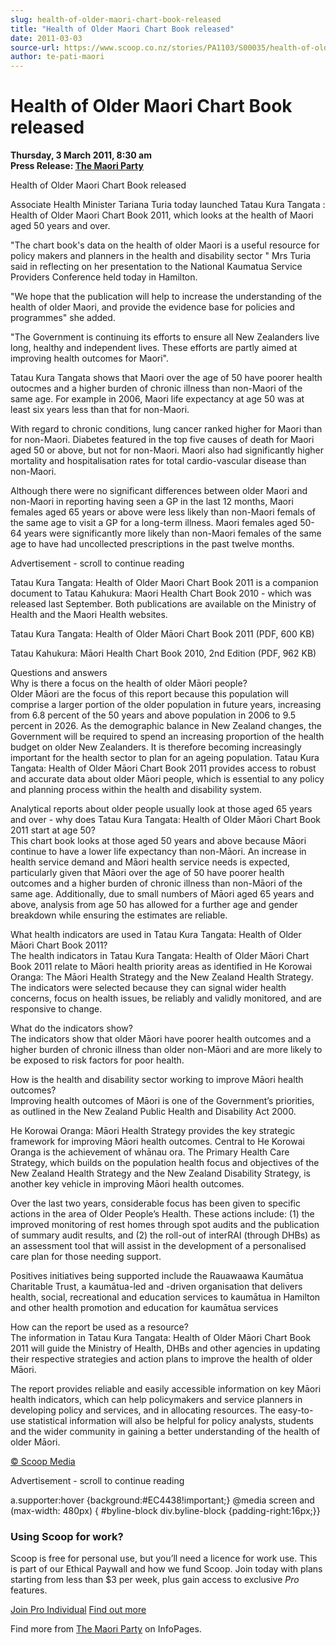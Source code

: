 ```yaml
---
slug: health-of-older-maori-chart-book-released
title: "Health of Older Maori Chart Book released"
date: 2011-03-03
source-url: https://www.scoop.co.nz/stories/PA1103/S00035/health-of-older-maori-chart-book-released.htm
author: te-pati-maori
---
```

Health of Older Maori Chart Book released
=========================================

**Thursday, 3 March 2011, 8:30 am**  
**Press Release: [The Maori Party](https://info.scoop.co.nz/The_Maori_Party)**

Health of Older Maori Chart Book released

Associate Health Minister Tariana Turia today launched Tatau Kura Tangata : Health of Older Maori Chart Book 2011, which looks at the health of Maori aged 50 years and over.

"The chart book's data on the health of older Maori is a useful resource for policy makers and planners in the health and disability sector " Mrs Turia said in reflecting on her presentation to the National Kaumatua Service Providers Conference held today in Hamilton.

"We hope that the publication will help to increase the understanding of the health of older Maori, and provide the evidence base for policies and programmes" she added.

"The Government is continuing its efforts to ensure all New Zealanders live long, healthy and independent lives. These efforts are partly aimed at improving health outcomes for Maori".

Tatau Kura Tangata shows that Maori over the age of 50 have poorer health outocmes and a higher burden of chronic illness than non-Maori of the same age. For example in 2006, Maori life expectancy at age 50 was at least six years less than that for non-Maori.

With regard to chronic conditions, lung cancer ranked higher for Maori than for non-Maori. Diabetes featured in the top five causes of death for Maori aged 50 or above, but not for non-Maori. Maori also had significantly higher mortality and hospitalisation rates for total cardio-vascular disease than non-Maori.

Although there were no significant differences between older Maori and non-Maori in reporting having seen a GP in the last 12 months, Maori females aged 65 years or above were less likely than non-Maori femals of the same age to visit a GP for a long-term illness. Maori females aged 50-64 years were significantly more likely than non-Maori females of the same age to have had uncollected prescriptions in the past twelve months.

Advertisement - scroll to continue reading





Tatau Kura Tangata: Health of Older Maori Chart Book 2011 is a companion document to Tatau Kahukura: Maori Health Chart Book 2010 - which was released last September. Both publications are available on the Ministry of Health and the Maori Health websites.

Tatau Kura Tangata: Health of Older Māori Chart Book 2011 (PDF, 600 KB)

Tatau Kahukura: Māori Health Chart Book 2010, 2nd Edition (PDF, 962 KB)

Questions and answers  
Why is there a focus on the health of older Māori people?  
Older Māori are the focus of this report because this population will comprise a larger portion of the older population in future years, increasing from 6.8 percent of the 50 years and above population in 2006 to 9.5 percent in 2026. As the demographic balance in New Zealand changes, the Government will be required to spend an increasing proportion of the health budget on older New Zealanders. It is therefore becoming increasingly important for the health sector to plan for an ageing population. Tatau Kura Tangata: Health of Older Māori Chart Book 2011 provides access to robust and accurate data about older Māori people, which is essential to any policy and planning process within the health and disability system.

Analytical reports about older people usually look at those aged 65 years and over - why does Tatau Kura Tangata: Health of Older Māori Chart Book 2011 start at age 50?  
This chart book looks at those aged 50 years and above because Māori continue to have a lower life expectancy than non-Māori. An increase in health service demand and Māori health service needs is expected, particularly given that Māori over the age of 50 have poorer health outcomes and a higher burden of chronic illness than non-Māori of the same age. Additionally, due to small numbers of Māori aged 65 years and above, analysis from age 50 has allowed for a further age and gender breakdown while ensuring the estimates are reliable.

What health indicators are used in Tatau Kura Tangata: Health of Older Māori Chart Book 2011?  
The health indicators in Tatau Kura Tangata: Health of Older Māori Chart Book 2011 relate to Māori health priority areas as identified in He Korowai Oranga: The Māori Health Strategy and the New Zealand Health Strategy. The indicators were selected because they can signal wider health concerns, focus on health issues, be reliably and validly monitored, and are responsive to change.

What do the indicators show?  
The indicators show that older Māori have poorer health outcomes and a higher burden of chronic illness than older non-Māori and are more likely to be exposed to risk factors for poor health.

How is the health and disability sector working to improve Māori health outcomes?  
Improving health outcomes of Māori is one of the Government’s priorities, as outlined in the New Zealand Public Health and Disability Act 2000.

He Korowai Oranga: Māori Health Strategy provides the key strategic framework for improving Māori health outcomes. Central to He Korowai Oranga is the achievement of whānau ora. The Primary Health Care Strategy, which builds on the population health focus and objectives of the New Zealand Health Strategy and the New Zealand Disability Strategy, is another key vehicle in improving Māori health outcomes.

Over the last two years, considerable focus has been given to specific actions in the area of Older People’s Health. These actions include: (1) the improved monitoring of rest homes through spot audits and the publication of summary audit results, and (2) the roll-out of interRAI (through DHBs) as an assessment tool that will assist in the development of a personalised care plan for those needing support.

Positives initiatives being supported include the Rauawaawa Kaumātua Charitable Trust, a kaumātua-led and -driven organisation that delivers health, social, recreational and education services to kaumātua in Hamilton and other health promotion and education for kaumātua services

How can the report be used as a resource?  
The information in Tatau Kura Tangata: Health of Older Māori Chart Book 2011 will guide the Ministry of Health, DHBs and other agencies in updating their respective strategies and action plans to improve the health of older Māori.

The report provides reliable and easily accessible information on key Māori health indicators, which can help policymakers and service planners in developing policy and services, and in allocating resources. The easy-to-use statistical information will also be helpful for policy analysts, students and the wider community in gaining a better understanding of the health of older Māori.

[© Scoop Media](http://www.scoop.co.nz/about/terms.html)  

Advertisement - scroll to continue reading



a.supporter:hover {background:#EC4438!important;} @media screen and (max-width: 480px) { #byline-block div.byline-block {padding-right:16px;}}

### Using Scoop for work?

Scoop is free for personal use, but you’ll need a licence for work use. This is part of our Ethical Paywall and how we fund Scoop. Join today with plans starting from less than $3 per week, plus gain access to exclusive _Pro_ features.  
  
[Join Pro Individual](https://pro.scoop.co.nz/Individual/?from=ProIn24) [Find out more](https://pro.scoop.co.nz/using-scoop-for-work/?from=ProIn24)

Find more from [The Maori Party](https://info.scoop.co.nz/The_Maori_Party) on InfoPages.